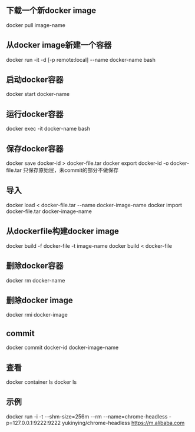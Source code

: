## 下载一个新docker image
docker pull image-name

## 从docker image新建一个容器
docker run -it -d [-p remote:local] --name docker-name bash

## 启动docker容器
docker start docker-name

## 运行docker容器
docker exec -it docker-name bash

## 保存docker容器
docker save docker-id > docker-file.tar
docker export docker-id -o docker-file.tar 只保存原始层，未commit的部分不做保存

## 导入
docker load < docker-file.tar --name docker-image-name
docker import docker-file.tar docker-image-name

## 从dockerfile构建docker image
docker build -f docker-file -t image-name <director>
docker build < docker-file

## 删除docker容器
docker rm docker-name

## 删除docker image
docker rmi docker-image

## commit
docker commit docker-id docker-image-name

## 查看
docker container ls
docker ls

## 示例
docker run -i -t --shm-size=256m --rm --name=chrome-headless -p=127.0.0.1:9222:9222 yukinying/chrome-headless https://m.alibaba.com





